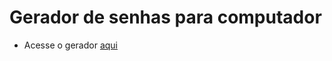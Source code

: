 # Gerador de senhas para computador

- Acesse o gerador [aqui](https://elksandro2.github.io/gerador-senha/)